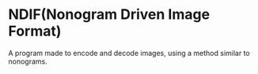 # NDIF(Nonogram Driven Image Format)
A program made to encode and decode images, using a method similar to nonograms.
